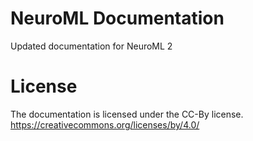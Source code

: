 # NeuroML Documentation
Updated documentation for NeuroML 2

# License
The documentation is licensed under the CC-By license.
https://creativecommons.org/licenses/by/4.0/
